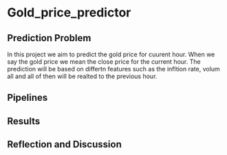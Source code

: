 # Gold_price_predictor

## Prediction Problem
In this project we aim to predict the gold price for cuurent hour. When we say the gold price we mean the close price for the current hour. The prediction will be based on differtn features such as the infltion rate, volum all and all of then will be realted to the previous hour.
## Pipelines

## Results

## Reflection and Discussion
